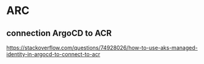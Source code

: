 # ARC

## connection ArgoCD to ACR
https://stackoverflow.com/questions/74928026/how-to-use-aks-managed-identity-in-argocd-to-connect-to-acr


